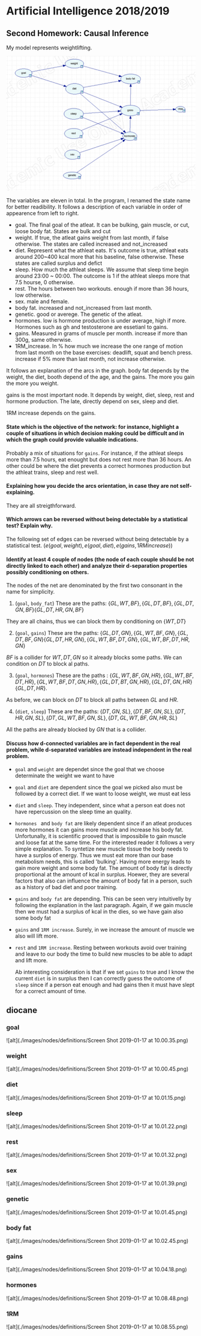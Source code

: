 # Artificial Intelligence 2018/2019
## Second Homework: Causal Inference

My model represents weightlifting.  

![alt](./images/net.png)

The variables are eleven in total. In the program, I renamed the state name for better readibility. It follows a description of each variable in order of appearence from left to right.

- goal. The final goal of the atleat. It can be bulking, gain muscle, or cut, loose body fat. States are bulk and cut
- weight. If true, the atleat gains weight from last month, if false otherwise. The states are called increased and not_increased
- diet. Represent what the athleat eats. It's outcome is true, athleat eats around 200~400 kcal more that his baseline, false otherwise. These states are called surplus and defict
- sleep. How much the athleat sleeps. We assume that sleep time begin around 23:00 ~ 00:00. The outcome is 1 if the athleat sleeps more that 7.5 hourse, 0 otherwise.
- rest. The hours between two workouts. enough if more than 36 hours, low otherwise.
- sex. male and female.
- body fat. increased and not_increased from last month.
- genetic. good or averege. The genetic of the atleat.
- hormones. low is hormone production is under average, high if more. Hormones such as gh and testosterone are essetianl to gains.
- gains. Measured in grams of muscle per month. increase if more than 300g, same otherwise.
- 1RM_increase. In % how much we increase the one range of motion from last month on the base exercises: deadlift, squat and bench press. increase if 5% more than last month, not increase otherwise.

It follows an explanation of the arcs in the graph. body fat depends by the weight, the diet, booth depend of the age, and the gains. The more you gain the more you weight.

gains is the most important node. It depends by weight, diet, sleep, rest and hormone production. The late, directly depend on sex, sleep and diet. 

1RM increase depends on the gains.


#### State which is the objective of the network: for instance, highlight a couple of situations in which decision making could be difficult and in which the graph could provide valuable indications.

Probably a mix of situations for `gains`. For instance, if the athleat sleeps more than 7.5 hours, eat enought but does not rest more than 36 hours. An other could be where the diet prevents a correct hormones production but the athleat trains, sleep and rest well.

#### Explaining how you decide the arcs orientation, in case they are not self- explaining.

They are all streigthforward.

#### Which arrows can be reversed without being detectable by a statistical test? Explain why.

The following set of edges can be reversed without being detectable by a statistical test.
$(e(goal, weight), e(goal, diet), e(gains, 1RM increase))$ 

#### Identify at least 4 couple of nodes (the node of each couple should be not directly linked to each other) and analyze their d-separation properties possibly conditioning on others.

The nodes of the net are denominated by the first two consonant in the name for simplicity.

1. (`goal`, `body_fat`)
These are the paths: $\{GL,WT,BF\}, \{GL,DT,BF\}, \{GL,DT,GN,BF\}  \{GL,DT,HR,GN, BF\}$

They are all chains, thus we can block them by conditioning on $\{WT,DT\}$

2. (`goal`, `gains`)
These are the paths: $\{GL,DT,GN\}, \{GL, WT, BF, GN\}, \{GL,DT, BF, GN\}  \{GL, DT ,HR, GN\}, \{GL, WT, BF, DT, GN \}, \{GL, WT, BF, DT, HR, GN \}$

$BF$ is a collider for $WT, DT, GN$ so it already blocks some paths. We can condition on $DT$ to block al paths.

3. (`goal`, `hormones`)
These are the paths : $\{GL, WT, BF, GN, HR \}, \{GL, WT, BF, DT, HR \}, \{GL, WT, BF, DT, GN, HR \}, \{GL, DT, BT, GN, HR \}, \{GL, DT, GN, HR \} \{GL, DT, HR \}$.

As before, we can block on $DT$ to block all paths between $GL$ and $HR$.

4. (`diet`, `sleep`)
These are the paths: $\{DT, GN, SL \}, \{DT, BF, GN, SL \}, \{DT, HR, GN, SL \}, \{DT, GL , WT, BF, GN, SL \},  \{DT, GL , WT, BF, GN, HR, SL \}$

All the paths are already blocked by $GN$ that is a collider.

#### Discuss how d-connected variables are in fact dependent in the real problem, while d-separated variables are instead independent in the real problem.

- `goal` and `weight` are dependet since the goal that we choose determinate the weight we want to have
- `goal` and `diet` are dependent since the goal we picked also must be followed by a correct diet. If we want to loose weight, we must eat less
- `diet` and `sleep`. They independent, since what a person eat does not have repercussion on the sleep time an quality. 
- `hormones ` and `body fat` are likely dependent since if an atleat produces more hormones it can gains more muscle and increase his body fat. Unfortunally, it is scientific prooved that is impossibile to gain muscle and loose fat at the same time. For the interested reader it follows a very simple explanation. To syntetize new muscle tissue the body needs to have a surplos of energy. Thus we must eat more than our base metabolism needs, this is called 'bulking'. Having more energy leads to gain more weight and some body fat. The amount of body fat is directly proportional at the amount of kcal in surplus. Hoewer, they are several factors that also can influence the amount of body fat in a person, such as a history of bad diet and poor training. 
- `gains` and `body fat` are depending. This can be seen very intuitivelly by following the explanation in the last paragraph. Again, if we gain muscle then we must had a surplus of kcal in the dies, so we have gain also some body fat
- `gains` and `1RM increase`. Surely, in we increase the amount of muscle we also will lift more.
- `rest` and `1RM increase`. Resting between workouts avoid over training and leave to our body the time to build new muscles to be able to adapt and lift more.
  
  Ab interesting consideration is that if we set `gains` to true and I know the current `diet` is in surplus then I can correctly guess the outcome of `sleep` since if a person eat enough and had gains then it must have slept for a correct amount of time.
  
## diocane

### goal
![alt](./images/nodes/definitions/Screen Shot 2019-01-17 at 10.00.35.png)
### weight
![alt](./images/nodes/definitions/Screen Shot 2019-01-17 at 10.00.45.png)
### diet
![alt](./images/nodes/definitions/Screen Shot 2019-01-17 at 10.01.15.png)
### sleep
![alt](./images/nodes/definitions/Screen Shot 2019-01-17 at 10.01.22.png)
### rest
![alt](./images/nodes/definitions/Screen Shot 2019-01-17 at 10.01.32.png)
### sex
![alt](./images/nodes/definitions/Screen Shot 2019-01-17 at 10.01.39.png)
### genetic
![alt](./images/nodes/definitions/Screen Shot 2019-01-17 at 10.01.45.png)
### body fat
![alt](./images/nodes/definitions/Screen Shot 2019-01-17 at 10.02.45.png)
### gains
![alt](./images/nodes/definitions/Screen Shot 2019-01-17 at 10.04.18.png)
### hormones
![alt](./images/nodes/definitions/Screen Shot 2019-01-17 at 10.08.48.png)
### 1RM
![alt](./images/nodes/definitions/Screen Shot 2019-01-17 at 10.08.55.png)